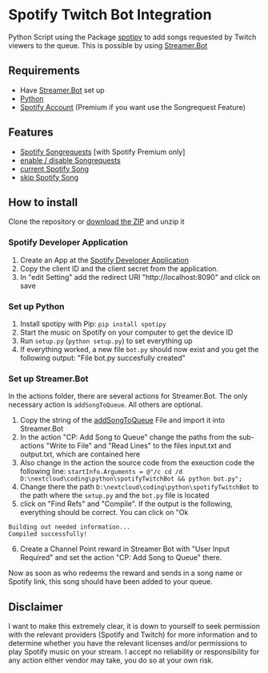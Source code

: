 # Spotify Twitch Bot Integration
Python Script using the Package [spotipy](https://github.com/plamere/spotipy) to add songs requested by Twitch viewers to the queue. This is possible by using  [Streamer.Bot](https://streamer.bot/)

## Requirements
- Have [Streamer.Bot](https://streamer.bot/) set up
- [Python](https://www.python.org/)
- [Spotify Account](https://www.spotify.com/) (Premium if you want use the Songrequest Feature)

## Features
- [Spotify Songrequests](https://github.com/j0nas500/spotifyTwitchBot/tree/master/actions/addSongToQueue) [with Spotify Premium only]
- [enable / disable Songrequests](https://github.com/j0nas500/spotifyTwitchBot/tree/master/actions/enableDisableSongRequest)
- [current Spotify Song](https://github.com/j0nas500/spotifyTwitchBot/tree/master/actions/getSpotifySong)
- [skip Spotify Song](https://github.com/j0nas500/spotifyTwitchBot/tree/master/actions/skipSong)


## How to install
Clone the repository or [download the ZIP](https://github.com/j0nas500/spotifyTwitchBot/archive/refs/heads/master.zip) and unzip it

### Spotify Developer Application
1. Create an App at the [Spotify Developer Application](https://developer.spotify.com/dashboard/login)
2. Copy the client ID and the client secret from the application.
3. In "edit Setting" add the redirect URI "http://localhost:8090" and click on save

### Set up Python
1. Install spotipy with Pip: `pip install spotipy`
2. Start the music on Spotify on your computer to get the device ID
3. Run `setup.py` (`python setup.py`) to set everything up
4. If everything worked, a new file `bot.py` should now exist and you get the following output: "File bot.py succesfully created"

### Set up Streamer.Bot
In the actions folder, there are several actions for Streamer.Bot. The only necessary action is `addSongToQueue`. All others are optional.

1. Copy the string of the [addSongToQueue](https://raw.githubusercontent.com/j0nas500/spotifyTwitchBot/master/actions/addSongToQueue/addSongToQueue?token=GHSAT0AAAAAABYHXQWEO3R726TZE6DTF4OYY2BRARQ) File and import it into Streamer.Bot
2. In the action "CP: Add Song to Queue" change the paths from the sub-actions "Write to File" and "Read Lines" to the files input.txt and output.txt, which are contained here
3. Also change in the action the source code from the exeuction code the following line:
`startInfo.Arguments = @"/c cd /d D:\nextcloud\coding\python\spotifyTwitchBot && python bot.py";`
4. Change there the path `D:\nextcloud\coding\python\spotifyTwitchBot` to the path where the `setup.py` and the `bot.py` file is located
5. click on "Find Refs" and "Compile". If the output is the following, everything should be correct. You can click on "Ok
```
Building out needed information...
Compiled successfully!
```
6. Create a Channel Point reward in Streamer Bot with "User Input Required" and set the action "CP: Add Song to Queue" there.

Now as soon as who redeems the reward and sends in a song name or Spotify link, this song should have been added to your queue. 


## Disclaimer
I want to make this extremely clear, it is down to yourself to seek permission with the relevant providers (Spotify and Twitch) for more information and to determine whether you have the relevant licenses and/or permissions to play Spotify music on your stream. I accept no reliability or responsibility for any action either vendor may take,  you do so at your own risk.